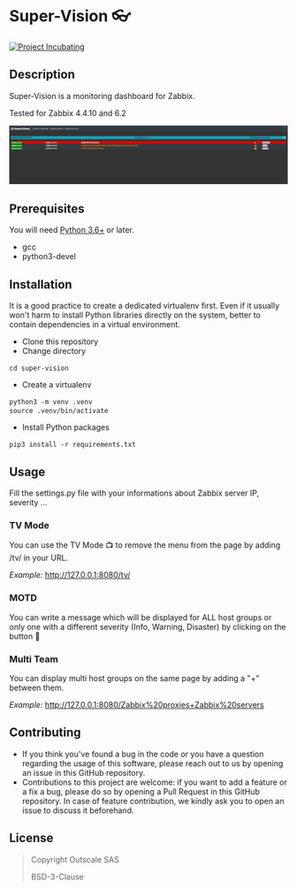 # Super-Vision :eyeglasses:
[![Project Incubating](https://docs.outscale.com/fr/userguide/_images/Project-Incubating-blue.svg)](https://docs.outscale.com/en/userguide/Open-Source-Projects.html)

## Description
Super-Vision is a monitoring dashboard for Zabbix.

Tested for Zabbix 4.4.10 and 6.2

![](super-vision-example.png)

## Prerequisites
You will need [Python 3.6+](https://www.python.org/) or later.

- gcc
- python3-devel

## Installation
It is a good practice to create a dedicated virtualenv first. Even if it usually won't harm to install Python libraries directly on the system, better to contain dependencies in a virtual environment.

- Clone this repository
- Change directory
```
cd super-vision
```
- Create a virtualenv
```
python3 -m venv .venv
source .venv/bin/activate
```
- Install Python packages
```
pip3 install -r requirements.txt
```

## Usage
Fill the settings.py file with your informations about Zabbix server IP, severity ...

### TV Mode
You can use the TV Mode :tv: to remove the menu from the page by adding /tv/ in your URL.

_Example:_ http://127.0.0.1:8080/tv/

### MOTD

You can write a message which will be displayed for ALL host groups or only one with a different severity (Info, Warning, Disaster) by clicking on the button 
:speech_balloon:

### Multi Team
You can display multi host groups on the same page by adding a "+" between them.

_Example:_ http://127.0.0.1:8080/Zabbix%20proxies+Zabbix%20servers

## Contributing
- If you think you've found a bug in the code or you have a question regarding the usage of this software, please reach out to us by opening an issue in this GitHub repository.
- Contributions to this project are welcome: if you want to add a feature or a fix a bug, please do so by opening a Pull Request in this GitHub repository. In case of feature contribution, we kindly ask you to open an issue to discuss it beforehand.

## License
> Copyright Outscale SAS
>
> BSD-3-Clause
